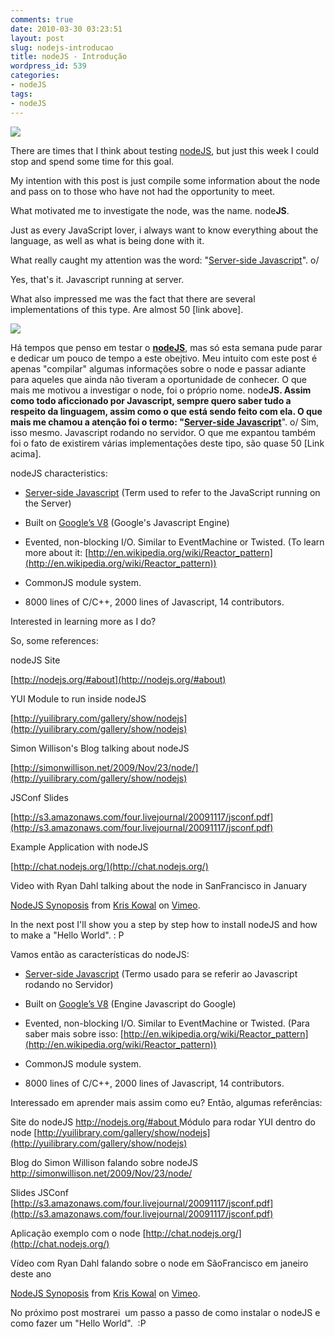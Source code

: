 ```yaml
---
comments: true
date: 2010-03-30 03:23:51
layout: post
slug: nodejs-introducao
title: nodeJS - Introdução
wordpress_id: 539
categories:
- nodeJS
tags:
- nodeJS
---
```


[![](http://jaydson-org.web102.redehost.com.br/assets/nodejs1.png)](http://jaydson-org.web102.redehost.com.br/assets/nodejs1.png)

There are times that I think about testing [nodeJS](http://nodejs.org/), but just this week I could stop and spend some time for this goal.

My intention with this post is just compile some information about the node and pass on to those who have not had the opportunity to meet.

What motivated me to investigate the node, was the name. node**JS**.

Just as every JavaScript lover, i always want to know everything about the language, as well as what is being done with it.

What really caught my attention was the word: "[Server-side Javascript](http://en.wikipedia.org/wiki/Server-side_JavaScript)". o/

Yes, that's it. Javascript running at server.

What also impressed me was the fact that there are several implementations of this type. Are almost 50 [link above].

[![](http://jaydson-org.web102.redehost.com.br/assets/nodejs1.png)](http://jaydson-org.web102.redehost.com.br/assets/nodejs1.png)

Há tempos que penso em testar o [**nodeJS**](http://nodejs.org/), mas só esta semana pude parar e dedicar um pouco de tempo a este obejtivo.
Meu intuito com este post é apenas "compilar" algumas informações sobre o node e passar adiante para aqueles que ainda não tiveram a oportunidade de conhecer.
O que mais me motivou a investigar o node, foi o próprio nome. node**JS.
**Assim como todo aficcionado por Javascript, sempre quero saber tudo a respeito da linguagem, assim como o que está sendo feito com ela.
O que mais me chamou a atenção foi o termo: "**[Server-side Javascript](http://en.wikipedia.org/wiki/Server-side_JavaScript)**". o/
Sim, isso mesmo. Javascript rodando no servidor.
O que me expantou também foi o fato de existirem várias implementações deste tipo, são quase 50 [Link acima].

<!-- more -->


nodeJS characteristics:






	
  * [Server-side Javascript](http://en.wikipedia.org/wiki/Server-side_JavaScript) (Term used to refer to the JavaScript running on the Server)

	
  * Built on [Google’s V8](http://code.google.com/p/v8/) (Google's Javascript Engine)

	
  * Evented, non-blocking I/O. Similar to EventMachine or Twisted. (To learn more about it: [http://en.wikipedia.org/wiki/Reactor_pattern](http://en.wikipedia.org/wiki/Reactor_pattern))

	
  * CommonJS module system.

	
  * 8000 lines of C/C++, 2000 lines of Javascript, 14 contributors.





Interested in learning more as I do?

So, some references:

nodeJS Site

[http://nodejs.org/#about](http://nodejs.org/#about)

YUI Module to run inside nodeJS

[http://yuilibrary.com/gallery/show/nodejs](http://yuilibrary.com/gallery/show/nodejs)

[](http://yuilibrary.com/gallery/show/nodejs)

Simon Willison's Blog talking about nodeJS


[http://simonwillison.net/2009/Nov/23/node/](http://yuilibrary.com/gallery/show/nodejs)


JSConf Slides

[http://s3.amazonaws.com/four.livejournal/20091117/jsconf.pdf](http://s3.amazonaws.com/four.livejournal/20091117/jsconf.pdf)

[](http://yuilibrary.com/gallery/show/nodejs)

Example Application with nodeJS

[http://chat.nodejs.org/](http://chat.nodejs.org/)

Video with Ryan Dahl talking about the node in SanFrancisco in January



[NodeJS Synoposis](http://vimeo.com/9968301) from [Kris Kowal](http://vimeo.com/user2924382) on [Vimeo](http://vimeo.com).

In the next post I'll show you a step by step how to install nodeJS and how to make a "Hello World". : P





Vamos então as características do nodeJS:






	
  * [Server-side Javascript](http://en.wikipedia.org/wiki/Server-side_JavaScript) (Termo usado para se referir ao Javascript rodando no Servidor)

	
  * Built on [Google’s V8](http://code.google.com/p/v8/) (Engine Javascript do Google)

	
  * Evented, non-blocking I/O. Similar to EventMachine or Twisted. (Para saber mais sobre isso: [http://en.wikipedia.org/wiki/Reactor_pattern](http://en.wikipedia.org/wiki/Reactor_pattern))

	
  * CommonJS module system.

	
  * 8000 lines of C/C++, 2000 lines of Javascript, 14 contributors.





Interessado em aprender mais assim como eu?
Então, algumas referências:

Site do nodeJS
[http://nodejs.org/#about
](http://nodejs.org/#about)
Módulo para rodar YUI dentro do node
[http://yuilibrary.com/gallery/show/nodejs](http://yuilibrary.com/gallery/show/nodejs)

[ ](http://yuilibrary.com/gallery/show/nodejs)

Blog do Simon Willison falando sobre nodeJS[
http://simonwillison.net/2009/Nov/23/node/
](http://yuilibrary.com/gallery/show/nodejs)

Slides JSConf
[http://s3.amazonaws.com/four.livejournal/20091117/jsconf.pdf](http://s3.amazonaws.com/four.livejournal/20091117/jsconf.pdf)

[ ](http://yuilibrary.com/gallery/show/nodejs)

Aplicação exemplo com o node
[http://chat.nodejs.org/](http://chat.nodejs.org/)

Vídeo com Ryan Dahl falando sobre o node em SãoFrancisco em janeiro deste ano



[NodeJS Synoposis](http://vimeo.com/9968301) from [Kris Kowal](http://vimeo.com/user2924382) on [Vimeo](http://vimeo.com).

No próximo post mostrarei  um passo a passo de como instalar o nodeJS e como fazer um "Hello World".  :P
